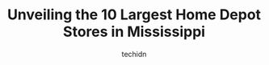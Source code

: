 ---
layout: ampstory
image: https://i0.wp.com/paketmu.com/wp-content/uploads/2023/06/the-home-depot-0-in-mississippi-1686370522.jpeg?resize=640,853
author: techidn
featured: false
description: Explore the diverse Home Depot Store scene in Mississippi, home to an incredible selection of 10 establishments catering to every taste. Whether youre in search of iconic favorites or undis
title: Unveiling the 10 Largest Home Depot Stores in Mississippi
cover:
   title: Unveiling the 10 Largest Home Depot Stores in Mississippi
   subtitle: RICKPATE
   background: https://paketmu.com/wp-content/uploads/2023/06/the-home-depot-0-in-mississippi-1686370522.jpeg

pages: 
 - layout: thirds
   top: <h1>#1 The Home Depot</h1>
   bottom: "<p>My Dad Ordered fencing material on 2/23, it was delivered on 2/25. Scheinder Trucking delivered & tore up our yard with the fork lift. During the delivery, the driver got</p>"
   background: https://paketmu.com/wp-content/uploads/2023/06/the-home-depot-1-in-mississippi-1686370524.jpeg
   backgroundblur: true
 - layout: thirds
   top: <h1>#2 The Home Depot</h1>
   bottom: "<p>I love Home Depot because you get great quality products. Appliances, plants, flowers, paint, lumber etc. All good. Another thing is great customer service. Theres alway</p>"
   background: https://paketmu.com/wp-content/uploads/2023/06/the-home-depot-2-in-mississippi-1686370524.jpeg
   cta:
      link: https://paketmu.com/unveiling-the-10-largest-home-depot-stores-in-mississippi/
      text: Unveiling the 10 Largest Home Depot Stores in Mississippi
 - layout: thirds
   top: <h1>#3 The Home Depot</h1>
   bottom: "<p>One of my favorite stores, and they are very helpful ,brought a new refrigerator and washer and dryer, for a really good price, very satisfied, back in July got the speci</p>"
   background: https://paketmu.com/wp-content/uploads/2023/06/the-home-depot-3-in-mississippi-1686370525.jpeg
   cta:
      link: https://paketmu.com/unveiling-the-10-largest-home-depot-stores-in-mississippi/
      text: Unveiling the 10 Largest Home Depot Stores in Mississippi
 - layout: thirds
   top: <h1>#4 The Home Depot</h1>
   bottom: "<p>200 Orleans Way, Brandon, MS 39042, United States</p>"
   background: https://images.unsplash.com/photo-1549241520-425e3dfc01cb?ixlib=rb-4.0.3&ixid=MnwxMjA3fDB8MHxwaG90by1wYWdlfHx8fGVufDB8fHx8&auto=format&fit=crop&w=640&h=853&q=80
   cta:
      link: https://paketmu.com/unveiling-the-10-largest-home-depot-stores-in-mississippi/
      text: Unveiling the 10 Largest Home Depot Stores in Mississippi
 - layout: thirds
   top: <h1>#5 The Home Depot</h1>
   bottom: "<p>1680 Elizabeth Blvd, Biloxi, MS 39532, United States</p>"
   background: https://images.unsplash.com/photo-1615749413727-825b59a857b5?ixlib=rb-4.0.3&ixid=MnwxMjA3fDB8MHxwaG90by1wYWdlfHx8fGVufDB8fHx8&auto=format&fit=crop&w=640&h=853&q=80
   cta:
      link: https://paketmu.com/unveiling-the-10-largest-home-depot-stores-in-mississippi/
      text: Unveiling the 10 Largest Home Depot Stores in Mississippi
 - layout: thirds
   top: <h1>#6 The Home Depot</h1>
   bottom: "<p>1074 Cross Creek Dr, Saltillo, MS 38866, United States</p>"
   background: https://images.unsplash.com/photo-1618556658017-fd9c732d1360?ixlib=rb-4.0.3&ixid=MnwxMjA3fDB8MHxwaG90by1wYWdlfHx8fGVufDB8fHx8&auto=format&fit=crop&w=640&h=853&q=80
   cta:
      link: https://paketmu.com/unveiling-the-10-largest-home-depot-stores-in-mississippi/
      text: Unveiling the 10 Largest Home Depot Stores in Mississippi
 - layout: thirds
   top: <h1>#7 The Home Depot</h1>
   bottom: "<p>4100 OFerrell Street, Hattiesburg, MS 39402, United States</p>"
   background: https://images.unsplash.com/photo-1557672172-298e090bd0f1?ixlib=rb-4.0.3&ixid=MnwxMjA3fDB8MHxwaG90by1wYWdlfHx8fGVufDB8fHx8&auto=format&fit=crop&w=640&h=853&q=80
   cta:
      link: https://paketmu.com/unveiling-the-10-largest-home-depot-stores-in-mississippi/
      text: Unveiling the 10 Largest Home Depot Stores in Mississippi
 - layout: thirds
   middle: Continue reading...
   background: https://images.unsplash.com/photo-1604871000636-074fa5117945?ixlib=rb-4.0.3&ixid=MnwxMjA3fDB8MHxwaG90by1wYWdlfHx8fGVufDB8fHx8&auto=format&fit=crop&w=640&h=853&q=80
   cta:
      link: https://paketmu.com/unveiling-the-10-largest-home-depot-stores-in-mississippi/
      text: Unveiling the 10 Largest Home Depot Stores in Mississippi
      
---
